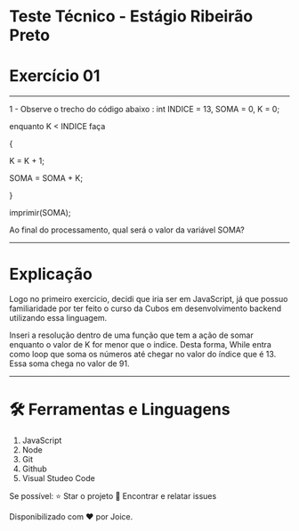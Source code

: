 # Teste Técnico - Estágio Ribeirão Preto

# Exercício 01

---

1 - Observe o trecho do código abaixo : 
int INDICE = 13, SOMA = 0, K = 0;

enquanto K < INDICE faça

{

K = K + 1;

SOMA = SOMA + K;

}

imprimir(SOMA);

Ao final do processamento, qual será o valor da variável SOMA?

---
# Explicação

Logo no primeiro exercicio, decidi que iria ser em JavaScript, já que possuo familiaridade por ter feito o curso da Cubos em desenvolvimento backend utilizando essa linguagem. 

Inseri a resolução dentro de uma função que tem a ação de somar enquanto o valor de K for menor que o indice. Desta forma, While entra como loop que soma os números até chegar no valor do índice que é 13. Essa soma chega no valor de 91.  

---

# **🛠️ Ferramentas e Linguagens**

1. JavaScript 
2. Node
3. Git
4. Github
5. Visual Studeo Code

Se possível: ⭐️ Star o projeto 🐛 Encontrar e relatar issues

Disponibilizado com ♥ por Joice.